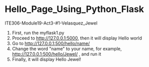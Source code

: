 # Hello_Page_Using_Python_Flask
ITE306-Module19-Act3-#1-Velasquez_Jewel

1. First, run the myflask1.py
2. Proceed to http://127.0.0.1:5000, then it will display Hello world
3. Go to http://127.0.0.1:500/hello/name/
4. Change the word "name" to your name, for example, http://127.0.0.1:500/hello/Jewel/ , and run it
5. Finally, it will display Hello Jewel!
